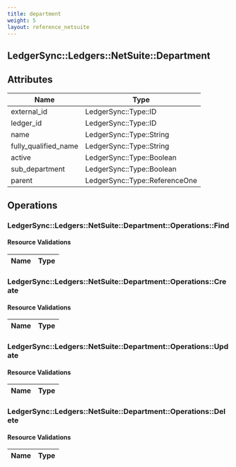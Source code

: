```yaml
---
title: department
weight: 5
layout: reference_netsuite
---
```


## LedgerSync::Ledgers::NetSuite::Department

## Attributes

| Name | Type |
| ---- | ---- |
| external_id | LedgerSync::Type::ID |
| ledger_id | LedgerSync::Type::ID |
| name | LedgerSync::Type::String |
| fully_qualified_name | LedgerSync::Type::String |
| active | LedgerSync::Type::Boolean |
| sub_department | LedgerSync::Type::Boolean |
| parent | LedgerSync::Type::ReferenceOne |


## Operations

### LedgerSync::Ledgers::NetSuite::Department::Operations::Find

#### Resource Validations

| Name | Type |
| ---- | ---- |
### LedgerSync::Ledgers::NetSuite::Department::Operations::Create

#### Resource Validations

| Name | Type |
| ---- | ---- |
### LedgerSync::Ledgers::NetSuite::Department::Operations::Update

#### Resource Validations

| Name | Type |
| ---- | ---- |
### LedgerSync::Ledgers::NetSuite::Department::Operations::Delete

#### Resource Validations

| Name | Type |
| ---- | ---- |
